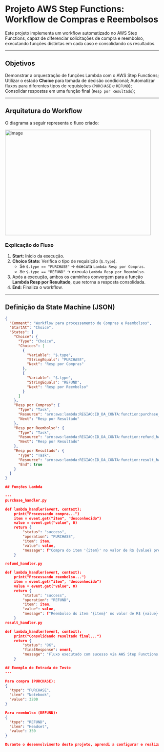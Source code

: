 # Projeto AWS Step Functions: Workflow de Compras e Reembolsos  

Este projeto implementa um workflow automatizado no AWS Step Functions, capaz de diferenciar solicitações de compra e reembolso, executando funções distintas em cada caso e consolidando os resultados.

---

## Objetivos  

Demonstrar a orquestração de funções Lambda com o AWS Step Functions;  
Utilizar o estado **Choice** para tomada de decisão condicional; 
Automatizar fluxos para diferentes tipos de requisições (`PURCHASE` e `REFUND`);  
Consolidar respostas em uma função final (`Resp por Resultado`);  

---

## Arquitetura do Workflow  

O diagrama a seguir representa o fluxo criado:

<img width="477" height="344" alt="image" src="https://github.com/user-attachments/assets/8927febc-d2b2-4be4-9f73-1382650b5824" />


### Explicação do Fluxo  

1. **Start:** Início da execução.  
2. **Choice State:** Verifica o tipo de requisição (`$.type`).  
   - Se `$.type == "PURCHASE"` → executa `Lambda Resp por Compras`.  
   - Se `$.type == "REFUND"` → executa `Lambda Resp por Reembolso`.  
3. Após a execução, ambos os caminhos convergem para a função  
   **Lambda Resp por Resultado**, que retorna a resposta consolidada.  
4. **End:** Finaliza o workflow.

---

## Definição da State Machine (JSON)

```json
{
  "Comment": "Workflow para processamento de Compras e Reembolsos",
  "StartAt": "Choice",
  "States": {
    "Choice": {
      "Type": "Choice",
      "Choices": [
        {
          "Variable": "$.type",
          "StringEquals": "PURCHASE",
          "Next": "Resp por Compras"
        },
        {
          "Variable": "$.type",
          "StringEquals": "REFUND",
          "Next": "Resp por Reembolso"
        }
      ]
    },
    "Resp por Compras": {
      "Type": "Task",
      "Resource": "arn:aws:lambda:REGIAO:ID_DA_CONTA:function:purchase_handler",
      "Next": "Resp por Resultado"
    },
    "Resp por Reembolso": {
      "Type": "Task",
      "Resource": "arn:aws:lambda:REGIAO:ID_DA_CONTA:function:refund_handler",
      "Next": "Resp por Resultado"
    },
    "Resp por Resultado": {
      "Type": "Task",
      "Resource": "arn:aws:lambda:REGIAO:ID_DA_CONTA:function:result_handler",
      "End": true
    }
  }
}

## Funções Lambda

---
purchase_handler.py

def lambda_handler(event, context):
    print("Processando compra...")
    item = event.get("item", "desconhecido")
    value = event.get("value", 0)
    return {
        "status": "success",
        "operation": "PURCHASE",
        "item": item,
        "value": value,
        "message": f"Compra do item '{item}' no valor de R$ {value} processada com sucesso."
    }

refund_handler.py

def lambda_handler(event, context):
    print("Processando reembolso...")
    item = event.get("item", "desconhecido")
    value = event.get("value", 0)
    return {
        "status": "success",
        "operation": "REFUND",
        "item": item,
        "value": value,
        "message": f"Reembolso do item '{item}' no valor de R$ {value} processado com sucesso."
    }
result_handler.py

def lambda_handler(event, context):
    print("Consolidando resultado final...")
    return {
        "status": "OK",
        "finalResponse": event,
        "message": "Fluxo executado com sucesso via AWS Step Functions."
    }

## Exemplo de Entrada de Teste
---

Para compra (PURCHASE):
{
  "type": "PURCHASE",
  "item": "Notebook",
  "value": 3200
}

Para reembolso (REFUND):
{
  "type": "REFUND",
  "item": "Headset",
  "value": 350
}

Durante o desenvolvimento deste projeto, aprendi a configurar e realizar o deploy de funções Lambda integradas ao AWS Step Functions, aplicando o uso do Choice State para implementar lógica condicional. Também compreendi como orquestrar múltiplas tarefas Lambda dentro de um fluxo visual e monitorar suas execuções por meio do AWS CloudWatch, garantindo visibilidade e controle sobre cada etapa do processo automatizado.


